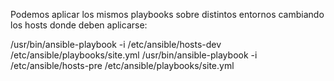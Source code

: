 Podemos aplicar los mismos playbooks sobre distintos entornos cambiando los hosts donde deben aplicarse:

/usr/bin/ansible-playbook -i /etc/ansible/hosts-dev /etc/ansible/playbooks/site.yml
/usr/bin/ansible-playbook -i /etc/ansible/hosts-pre /etc/ansible/playbooks/site.yml
